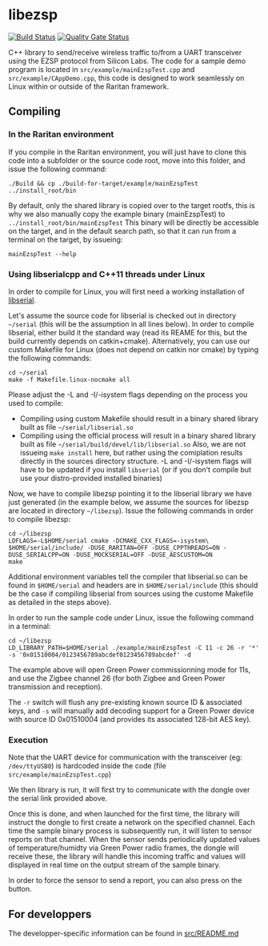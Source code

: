 # libezsp
[![Build Status](https://travis-ci.org/Legrandgroup/libezsp.svg?branch=master)](https://travis-ci.org/Legrandgroup/libezsp)
[![Quality Gate Status](https://sonarcloud.io/api/project_badges/measure?project=legrandgroup_libezsp&metric=alert_status)](https://sonarcloud.io/dashboard?id=legrandgroup_libezsp)

C++ library to send/receive wireless traffic to/from a UART transceiver using the EZSP protocol from Silicon Labs.
The code for a sample demo program is located in `src/example/mainEzspTest.cpp` and `src/example/CAppDemo.cpp`, this code is designed to work seamlessly on Linux within or outside of the Raritan framework.

## Compiling

### In the Raritan environment

If you compile in the Raritan environment, you will just have to clone this code into a subfolder or the source code root, move into this folder, and issue the following command:
```
./Build && cp ./build-for-target/example/mainEzspTest ../install_root/bin
```

By default, only the shared library is copied over to the target rootfs, this is why we also manually copy the example binary (mainEzspTest) to `../install_root/bin/mainEzspTest`
This binary will be directly be accessible on the target, and in the default search path, so that it can run from a terminal on the target, by issueing:
```
mainEzspTest --help
```

### Using libserialcpp and C++11 threads under Linux

In order to compile for Linux, you will first need a working installation of [libserial](https://github.com/Legrandgroup/serial).

Let's assume the source code for libserial is checked out in directory `~/serial` (this will be the assumption in all lines below).
In order to compile libserial, either build it the standard way (read its REAME for this, but the build currently depends on catkin+cmake).
Alternatively, you can use our custom Makefile for Linux (does not depend on catkin nor cmake) by typing the following commands:
```
cd ~/serial
make -f Makefile.linux-nocmake all
```

Please adjust the -L and -I/-isystem flags depending on the process you used to compile:
* Compiling using custom Makefile should result in a binary shared library built as file `~/serial/libserial.so`
* Compiling using the official process will result in a binary shared library built as file `~/serial/build/devel/lib/libserial.so`
Also, we are not issueing `make install` here, but rather using the comiplation results directly in the sources directory structure. -L and -I/-isystem flags will have to be updated if you install `libserial` (or if you don't compile but use your distro-provided installed binaries)

Now, we have to compile libezsp pointing it to the libserial library we have just generated (in the example below, we assume the sources for libezsp are located in directory `~/libezsp`).
Issue the following commands in order to compile libezsp:
```
cd ~/libezsp
LDFLAGS=-L$HOME/serial cmake -DCMAKE_CXX_FLAGS=-isystem\ $HOME/serial/include/ -DUSE_RARITAN=OFF -DUSE_CPPTHREADS=ON -DUSE_SERIALCPP=ON -DUSE_MOCKSERIAL=OFF -DUSE_AESCUSTOM=ON
make
```

Additional environment variables tell the compiler that libserial.so can be found in `$HOME/serial` and headers are in `$HOME/serial/include` (this should be the case if compiling libserial from sources using the custome Makefile as detailed in the steps above).

In order to run the sample code under Linux, issue the following command in a terminal:
```
cd ~/libezsp
LD_LIBRARY_PATH=$HOME/serial ./example/mainEzspTest -C 11 -c 26 -r '*' -s '0x01510004/0123456789abcdef0123456789abcdef' -d
```

The example above will open Green Power commissionning mode for 11s, and use the Zigbee channel 26 (for both Zigbee and Green Power transmission and reception).

The `-r` switch will flush any pre-existing known source ID & associated keys, and `-s` will manually add decoding support for a Green Power device with source ID 0x01510004 (and provides its associated 128-bit AES key).

### Execution

Note that the UART device for communication with the transceiver (eg: `/dev/ttyUSB0`) is hardcoded inside the code (file `src/example/mainEzspTest.cpp`)

We then library is run, it will first try to communicate with the dongle over the serial link provided above.

Once this is done, and when launched for the first time, the library will instruct the dongle to first create a network on the specified channel.
Each time the sample binary process is subsequently run, it will listen to sensor reports on that channel.
When the sensor sends periodically updated values of temperature/humidty via Green Power radio frames, the dongle will receive these, the library will handle this incoming traffic and values will displayed in real time on the output stream of the sample binary.

In order to force the sensor to send a report, you can also press on the button.

## For developpers

The developper-specific information can be found in [src/README.md](src/README.md)
